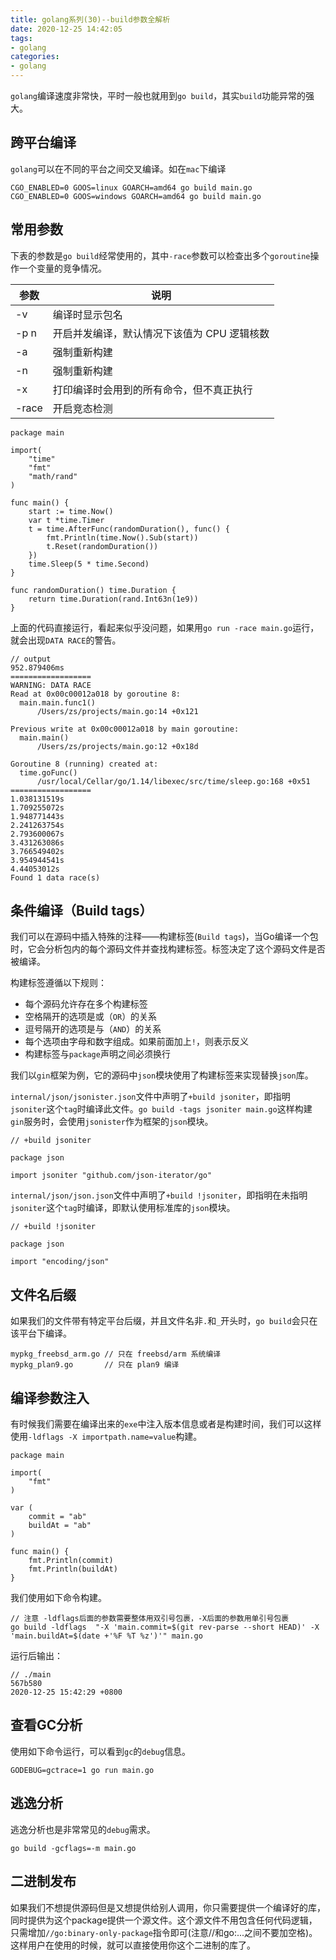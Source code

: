 ```yaml
---
title: golang系列(30)--build参数全解析
date: 2020-12-25 14:42:05
tags:
- golang
categories:
- golang
---
```


`golang`编译速度非常快，平时一般也就用到`go build`，其实`build`功能异常的强大。

<!-- more -->


## 跨平台编译

`golang`可以在不同的平台之间交叉编译。如在`mac`下编译

```shell
CGO_ENABLED=0 GOOS=linux GOARCH=amd64 go build main.go
CGO_ENABLED=0 GOOS=windows GOARCH=amd64 go build main.go
```


## 常用参数

下表的参数是`go build`经常使用的，其中`-race`参数可以检查出多个`goroutine`操作一个变量的竞争情况。

| 参数  | 说明                                        |
| ----- | ------------------------------------------- |
| -v    | 编译时显示包名                              |
| -p n  | 开启并发编译，默认情况下该值为 CPU 逻辑核数 |
| -a    | 强制重新构建                                |
| -n    | 强制重新构建                                |
| -x    | 打印编译时会用到的所有命令，但不真正执行    |
| -race | 开启竞态检测                                |


```golang
package main

import(
	"time"
	"fmt"
	"math/rand"
)

func main() {
	start := time.Now()
	var t *time.Timer
	t = time.AfterFunc(randomDuration(), func() {
		fmt.Println(time.Now().Sub(start))
		t.Reset(randomDuration())
	})
	time.Sleep(5 * time.Second)
}

func randomDuration() time.Duration {
	return time.Duration(rand.Int63n(1e9))
}
```

上面的代码直接运行，看起来似乎没问题，如果用`go run -race main.go`运行，就会出现`DATA RACE`的警告。

```golang
// output
952.879406ms
==================
WARNING: DATA RACE
Read at 0x00c00012a018 by goroutine 8:
  main.main.func1()
      /Users/zs/projects/main.go:14 +0x121

Previous write at 0x00c00012a018 by main goroutine:
  main.main()
      /Users/zs/projects/main.go:12 +0x18d

Goroutine 8 (running) created at:
  time.goFunc()
      /usr/local/Cellar/go/1.14/libexec/src/time/sleep.go:168 +0x51
==================
1.038131519s
1.709255072s
1.948771443s
2.241263754s
2.793600067s
3.431263086s
3.766549402s
3.954944541s
4.44053012s
Found 1 data race(s)

```


## 条件编译（Build tags）

我们可以在源码中插入特殊的注释——构建标签(`Build tags`)，当Go编译一个包时，它会分析包内的每个源码文件并查找构建标签。标签决定了这个源码文件是否被编译。

构建标签遵循以下规则：

* 每个源码允许存在多个构建标签
* 空格隔开的选项是或（`OR`）的关系
* 逗号隔开的选项是与（`AND`）的关系
* 每个选项由字母和数字组成。如果前面加上`!`，则表示反义
* 构建标签与`package`声明之间必须换行

我们以`gin`框架为例，它的源码中`json`模块使用了构建标签来实现替换`json`库。

`internal/json/jsonister.json`文件中声明了`+build jsoniter`，即指明`jsoniter`这个`tag`时编译此文件。`go build -tags jsoniter main.go`这样构建`gin`服务时，会使用`jsonister`作为框架的`json`模块。

```golang
// +build jsoniter

package json

import jsoniter "github.com/json-iterator/go"
```

`internal/json/json.json`文件中声明了`+build !jsoniter`，即指明在未指明`jsoniter`这个`tag`时编译，即默认使用标准库的`json`模块。

```golang
// +build !jsoniter

package json

import "encoding/json"
```


## 文件名后缀

如果我们的文件带有特定平台后缀，并且文件名非`.`和`_`开头时，`go build`会只在该平台下编译。

```golang
mypkg_freebsd_arm.go // 只在 freebsd/arm 系统编译
mypkg_plan9.go       // 只在 plan9 编译
```

## 编译参数注入

有时候我们需要在编译出来的`exe`中注入版本信息或者是构建时间，我们可以这样使用`-ldflags -X importpath.name=value`构建。

```golang
package main

import(
	"fmt"
)

var (
	commit = "ab"
	buildAt = "ab"
)

func main() {
	fmt.Println(commit)
	fmt.Println(buildAt)
}

```

我们使用如下命令构建。

```shell
// 注意 -ldflags后面的参数需要整体用双引号包裹，-X后面的参数用单引号包裹
go build -ldflags  "-X 'main.commit=$(git rev-parse --short HEAD)' -X 'main.buildAt=$(date +'%F %T %z')'" main.go
```

运行后输出：

```shell
// ./main
567b580
2020-12-25 15:42:29 +0800
```

## 查看GC分析

使用如下命令运行，可以看到`gc`的`debug`信息。

```shell
GODEBUG=gctrace=1 go run main.go
```


## 逃逸分析

逃逸分析也是非常常见的`debug`需求。

```shell
go build -gcflags=-m main.go
```

## 二进制发布

如果我们不想提供源码但是又想提供给别人调用，你只需要提供一个编译好的库，同时提供为这个package提供一个源文件。这个源文件不用包含任何代码逻辑，只需增加`//go:binary-only-package`指令即可(注意//和go:...之间不要加空格)。 这样用户在使用的时候，就可以直接使用你这个二进制的库了。


